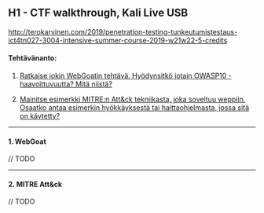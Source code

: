 ## H1 - CTF walkthrough, Kali Live USB

http://terokarvinen.com/2019/penetration-testing-tunkeutumistestaus-ict4tn027-3004-intensive-summer-course-2019-w21w22-5-credits

#### Tehtävänanto:

1. [Ratkaise jokin WebGoatin tehtävä. Hyödynsitkö jotain OWASP10 -haavoittuvuutta? Mitä niistä?](#tehtava1)

2. [Mainitse esimerkki MITRE:n Att&ck tekniikasta, joka soveltuu weppiin. Osaatko antaa esimerkin hyökkäyksestä tai haittaohjelmasta, jossa sitä on käytetty?](#tehtava2)

---

#### <a id="tehtava1">1. WebGoat</a>

// TODO

---

#### <a id="tehtava2">2. MITRE Att&ck</a>

// TODO
